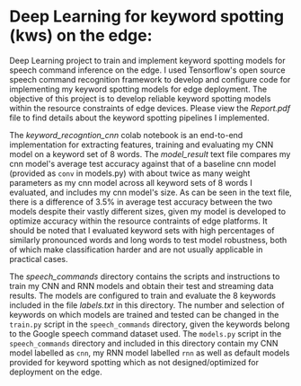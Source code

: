 # Deep Learning for keyword spotting (kws) on the edge:
Deep Learning project to train and implement keyword spotting models for speech command inference on the edge. I used Tensorflow's open source speech command recognition framework to develop and configure code for implementing my keyword spotting models for edge deployment. The objective of this project is to develop reliable keyword spotting models within the resource constraints of edge devices. Please view the *Report.pdf* file to find details about the keyword spotting pipelines I implemented.

The *keyword_recogntion_cnn* colab notebook is an end-to-end implementation for extracting features, training and evaluating my CNN model on a keyword set of 8 words. The *model_result* text file compares my cnn model's average test accuracy against that of a baseline cnn model (provided as ``conv`` in models.py) with about twice as many weight parameters as my cnn model across all keyword sets of 8 words I evaluated, and includes my cnn model's size. As can be seen in the text file, there is a difference of 3.5% in average test accuracy between the two models despite their vastly different sizes, given my model is developed to optimize accuracy within the resource contraints of edge platforms. It should be noted that I evaluated keyword sets with high percentages of similarly pronounced words and long words to test model robustness, both of which make classification harder and are not usually applicable in practical cases. 

The *speech_commands* directory contains the scripts and instructions to train my CNN and RNN models and obtain their test and streaming data results. The models are configured to train and evaluate the 8 keywords included in the file *labels.txt* in this directory. The number and selection of keywords on which models are trained and tested can be changed in the `train.py` script in the `speech_commands` directory, given the keywords belong to the Google speech command dataset used. The `models.py` script in the `speech_commands` directory and included in this directory contain my CNN model labelled as ``cnn``, my RNN model labelled ``rnn`` as well as default models provided for keyword spotting which as not designed/optimized for deployment on the edge.   
